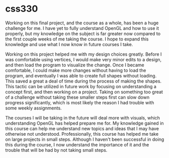 # css330

Working on this final project, and the course as a whole, has been a huge challenge for me. I have yet to fully understand OpenGL and how to use it properly, but my knowledge on the subject is far greater now compared to the first couple weeks of me taking the course. I hope to expand this knowledge and use what I now know in future courses I take.

Working on this project helped me with my design choices greatly. Before I was comfortable using vertices, I would make very minor edits to a design, and then load the program to visualize the change. Once I became comfortable, I could make more changes without having to load the program, and eventually I was able to create full shapes without loading. This saved a great a deal of time during the process of making the shapes. This tactic can be utilized in future work by focusing on understanding a concept first, and then working on a project. Taking on something too great of a challenge without taking these smaller steps first can slow down progress significantly, which is most likely the reason I had trouble with some weekly assignments.

The courses I will be taking in the future will deal more with visuals, which understanding OpenGL has helped prepare me for. My knowledge gained in this course can help me understand new topics and ideas that I may have otherwise not understood. Professionally, this course has helped me take on large projects in small steps. Although I haven't been successful in doing this during the course, I now understand the importance of it and the trouble that will be had by not taking small steps.
